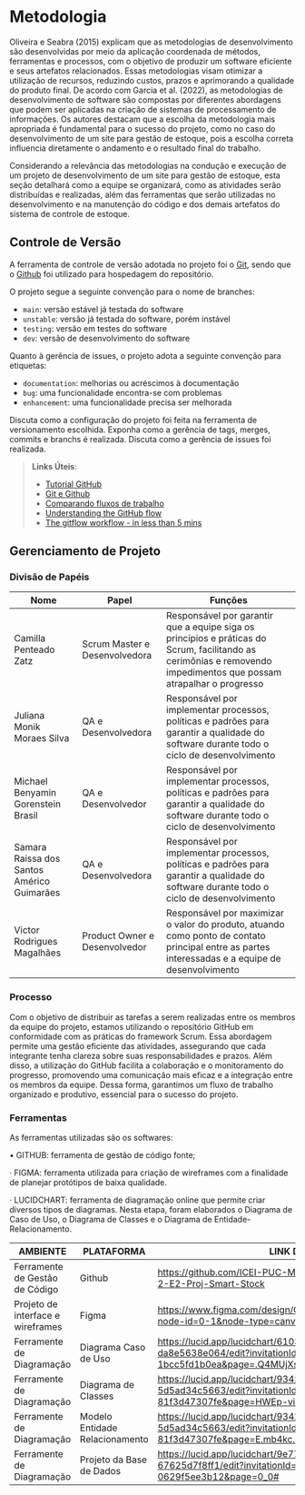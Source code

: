 
# Metodologia

 Oliveira e Seabra (2015) explicam que as metodologias de desenvolvimento são desenvolvidas por meio da aplicação coordenada de métodos, ferramentas e processos, com o objetivo de produzir um software eficiente e seus artefatos relacionados. Essas metodologias visam otimizar a utilização de recursos, reduzindo custos, prazos e aprimorando a qualidade do produto final.
 De acordo com Garcia et al. (2022), as metodologias de desenvolvimento de software são compostas por diferentes abordagens que podem ser aplicadas na criação de sistemas de processamento de informações. Os autores destacam que a escolha da metodologia mais apropriada é fundamental para o sucesso do projeto, como no caso do desenvolvimento de um site para gestão de estoque, pois a escolha correta influencia diretamente o andamento e o resultado final do trabalho.

Considerando a relevância das metodologias na condução e execução de um projeto de desenvolvimento de um site para gestão de estoque, esta seção detalhará como a equipe se organizará, como as atividades serão distribuídas e realizadas, além das ferramentas que serão utilizadas no desenvolvimento e na manutenção do código e dos demais artefatos do sistema de controle de estoque.

## Controle de Versão

A ferramenta de controle de versão adotada no projeto foi o
[Git](https://git-scm.com/), sendo que o [Github](https://github.com)
foi utilizado para hospedagem do repositório.

O projeto segue a seguinte convenção para o nome de branches:

- `main`: versão estável já testada do software
- `unstable`: versão já testada do software, porém instável
- `testing`: versão em testes do software
- `dev`: versão de desenvolvimento do software

Quanto à gerência de issues, o projeto adota a seguinte convenção para
etiquetas:

- `documentation`: melhorias ou acréscimos à documentação
- `bug`: uma funcionalidade encontra-se com problemas
- `enhancement`: uma funcionalidade precisa ser melhorada

Discuta como a configuração do projeto foi feita na ferramenta de versionamento escolhida. Exponha como a gerência de tags, merges, commits e branchs é realizada. Discuta como a gerência de issues foi realizada.

> **Links Úteis**:
> - [Tutorial GitHub](https://guides.github.com/activities/hello-world/)
> - [Git e Github](https://www.youtube.com/playlist?list=PLHz_AreHm4dm7ZULPAmadvNhH6vk9oNZA)
>  - [Comparando fluxos de trabalho](https://www.atlassian.com/br/git/tutorials/comparing-workflows)
> - [Understanding the GitHub flow](https://guides.github.com/introduction/flow/)
> - [The gitflow workflow - in less than 5 mins](https://www.youtube.com/watch?v=1SXpE08hvGs)

## Gerenciamento de Projeto

### Divisão de Papéis

| Nome                            | Papel                         | Funções                        |
|-------------------------------------|------------------------------------|----------------------------------------|
| Camilla Penteado Zatz       | Scrum Master e Desenvolvedora                         | Responsável por garantir que a equipe siga os princípios e práticas do Scrum, facilitando as cerimônias e removendo impedimentos que possam atrapalhar o progresso
|Juliana Monik Moraes Silva  | QA e Desenvolvedora              |  Responsável por implementar processos, políticas e padrões para garantir a qualidade do software durante todo o ciclo de desenvolvimento                       
|Michael Benyamin Gorenstein Brasil   | QA e Desenvolvedor           | Responsável por implementar processos, políticas e padrões para garantir a qualidade do software durante todo o ciclo de desenvolvimento
|Samara Raissa dos Santos Américo Guimarães   | QA e Desenvolvedora         | Responsável por implementar processos, políticas e padrões para garantir a qualidade do software durante todo o ciclo de desenvolvimento
|Victor Rodrigues Magalhães   | Product Owner e Desenvolvedor  | Responsável por maximizar o valor do produto, atuando como ponto de contato principal entre as partes interessadas e a equipe de desenvolvimento           

### Processo

<p>Com o objetivo de distribuir as tarefas a serem realizadas entre os membros da equipe do projeto, estamos utilizando o repositório GitHub em conformidade com as práticas do framework Scrum. Essa abordagem permite uma gestão eficiente das atividades, assegurando que cada integrante tenha clareza sobre suas responsabilidades e prazos. Além disso, a utilização do GitHub facilita a colaboração e o monitoramento do progresso, promovendo uma comunicação mais eficaz e a integração entre os membros da equipe. Dessa forma, garantimos um fluxo de trabalho organizado e produtivo, essencial para o sucesso do projeto.</p>

### Ferramentas

As ferramentas utilizadas são os softwares:

• GITHUB: ferramenta de gestão de código fonte;

· FIGMA: ferramenta utilizada para criação de wireframes com a finalidade de planejar protótipos de baixa qualidade.

· LUCIDCHART: ferramenta de diagramação online que permite criar diversos tipos de diagramas. Nesta etapa, foram elaborados o Diagrama de Caso de Uso, o Diagrama de Classes e o Diagrama de Entidade-Relacionamento.


| AMBIENTE                            | PLATAFORMA                         | LINK DE ACESSO                         |
|-------------------------------------|------------------------------------|----------------------------------------|
| Ferramente de Gestão de Código        | Github                          | https://github.com/ICEI-PUC-Minas-PMV-ADS/PMV-ADS-2024-2-E2-Proj-Smart-Stock| Documentos do projeto               | GitHub                             |                            | Figma                              | http://....                            |
|Projeto de interface e wireframes    | Figma              |https://www.figma.com/design/C08lggIBwVW4fyLHmZVPjx/Untitled?node-id=0-1&node-type=canvas&t=2GSWQQ9GQg1Jb48t-0
|Ferramente de Diagramação   | Diagrama Caso de Uso           |https://lucid.app/lucidchart/610345b9-5c7b-4c48-8acb-da8e5638e064/edit?invitationId=inv_384f7e54-52cc-407c-bc7c-1bcc5fd1b0ea&page=.Q4MUjXso07N#
|Ferramente de Diagramação   | Diagrama de Classes         |https://lucid.app/lucidchart/9342c5b3-9a26-4988-802a-5d5ad34c5663/edit?invitationId=inv_59132baf-9384-4cf4-bd59-81f3d47307fe&page=HWEp-vi-RSFO#
|Ferramente de Diagramação   |Modelo Entidade Relacionamento  |https://lucid.app/lucidchart/9342c5b3-9a26-4988-802a-5d5ad34c5663/edit?invitationId=inv_59132baf-9384-4cf4-bd59-81f3d47307fe&page=E.mb4kc.4tQh#
|Ferramente de Diagramação   |Projeto da Base de Dados |https://lucid.app/lucidchart/9e779789-d560-4b48-8bbf-67625d7f8ff1/edit?invitationId=inv_9b268fad-78be-4989-b109-0629f5ee3b12&page=0_0#
